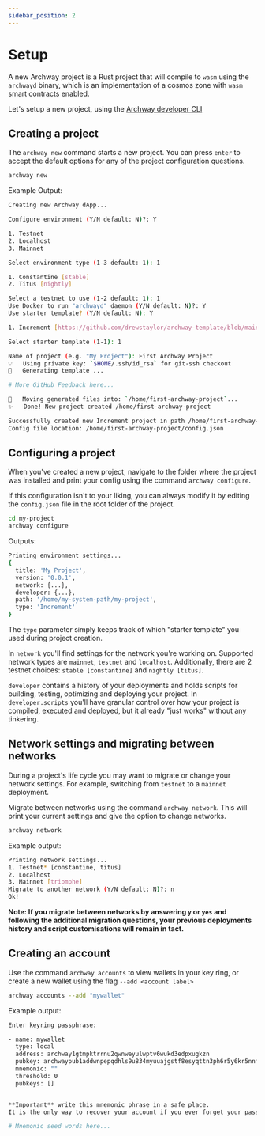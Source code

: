 ```yaml
---
sidebar_position: 2
---
```


# Setup

A new Archway project is a Rust project that will compile to `wasm` using the `archwayd` binary, which is an implementation of a cosmos zone with `wasm` smart contracts enabled.

Let's setup a new project, using the [Archway developer CLI](https://github.com/archway-network/archway-cli)

## Creating a project

The `archway new` command starts a new project. You can press `enter` to accept the default options for any of the project configuration questions.

```bash
archway new
```

Example Output: 
```bash
Creating new Archway dApp...

Configure environment (Y/N default: N)?: Y

1. Testnet
2. Localhost
3. Mainnet

Select environment type (1-3 default: 1): 1

1. Constantine [stable]
2. Titus [nightly]

Select a testnet to use (1-2 default: 1): 1
Use Docker to run "archwayd" daemon (Y/N default: N)?: Y
Use starter template? (Y/N default: N): Y

1. Increment [https://github.com/drewstaylor/archway-template/blob/main/README.md]

Select starter template (1-1): 1

Name of project (e.g. "My Project"): First Archway Project
💡   Using private key: `$HOME/.ssh/id_rsa` for git-ssh checkout
🔧   Generating template ...

# More GitHub Feedback here...

🔧   Moving generated files into: `/home/first-archway-project`...
✨   Done! New project created /home/first-archway-project

Successfully created new Increment project in path /home/first-archway-project with network configuration constantine-1.
Config file location: /home/first-archway-project/config.json
```

## Configuring a project

When you've created a new project, navigate to the folder where the project was installed and print your config using the command `archway configure`. 

If this configuration isn't to your liking, you can always modify it by editing the `config.json` file in the root folder of the project. 

```bash
cd my-project
archway configure
```

Outputs:
```bash
Printing environment settings...
{
  title: 'My Project',
  version: '0.0.1',
  network: {...},
  developer: {...},
  path: '/home/my-system-path/my-project',
  type: 'Increment'
} 
```

The `type` parameter simply keeps track of which "starter template" you used during project creation.

In `network` you'll find settings for the network you're working on. Supported network types are `mainnet`, `testnet` and `localhost`. Additionally, there are 2 testnet choices: `stable [constantine]` and `nightly [titus]`.

`developer` contains a history of your deployments and holds scripts for building, testing, optimizing and deploying your project. In `developer.scripts` you'll have granular control over how your project is compiled, executed and deployed, but it already "just works" without any tinkering.

## Network settings and migrating between networks

During a project's life cycle you may want to migrate or change your network settings. For example, switching from `testnet` to a `mainnet` deployment.

Migrate between networks using the command `archway network`. This will print your current settings and give the option to change networks.

```bash
archway network
```

Example output:
```bash
Printing network settings...
1. Testnet* [constantine, titus]
2. Localhost
3. Mainnet [triomphe]
Migrate to another network (Y/N default: N)?: n
Ok!
```

**Note: If you migrate between networks by answering `y` or `yes` and following the additional migration questions, your previous deployments history and script customisations will remain in tact.**

## Creating an account

Use the command `archway accounts` to view wallets in your key ring, or create a new wallet using the flag `--add <account label>`

```bash
archway accounts --add "mywallet"
```

Example output:
```bash
Enter keyring passphrase:

- name: mywallet
  type: local
  address: archway1gtmpktrrnu2qwnweyulwptv6wukd3edpxugkzn
  pubkey: archwaypub1addwnpepqdhls9u834myuuajgstf8esyqttn3ph6r5y6kr5nnfx5uc06al9hut8r9ac
  mnemonic: ""
  threshold: 0
  pubkeys: []


**Important** write this mnemonic phrase in a safe place.
It is the only way to recover your account if you ever forget your password.

# Mnemonic seed words here...
```
